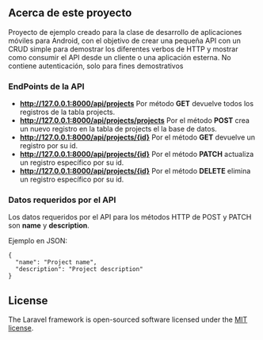 ## Acerca de este proyecto

Proyecto de ejemplo creado para la clase de desarrollo de aplicaciones móviles para Android, con el objetivo de crear una pequeña API con un CRUD simple para demostrar los diferentes verbos de HTTP y mostrar como consumir el API desde un cliente o una aplicación esterna. No contiene autenticación, solo para fines demostrativos

### EndPoints de la API

- **http://127.0.0.1:8000/api/projects** Por método **GET** devuelve todos los registros de la tabla projects.
- **http://127.0.0.1:8000/api/projects/projects** Por el método **POST** crea un nuevo registro en la tabla de projects el la base de datos.
- **http://127.0.0.1:8000/api/projects/{id}** Por el método **GET** devuelve un registro por su id.
- **http://127.0.0.1:8000/api/projects/{id}** Por el método **PATCH** actualiza un registro específico por su id.
- **http://127.0.0.1:8000/api/projects/{id}** Por el método **DELETE** elimina un registro específico por su id.

### Datos requeridos por el API
Los datos requeridos por el API para los métodos HTTP de POST y PATCH son **name** y **description**.

Ejemplo en JSON:
```
{
  "name": "Project name",
  "description": "Project description"
}
```


## License

The Laravel framework is open-sourced software licensed under the [MIT license](https://opensource.org/licenses/MIT).
